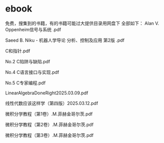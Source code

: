 # ebook
免费，搜集到的书籍，有的书籍可能过大提供目录用网盘下
全部如下：
Alan V. Oppenheim信号与系统 .pdf

Saeed B. Niku - 机器人学导论 分析、控制及应用 第2版 .pdf

C和指针.pdf

No.2 C陷阱与缺陷.pdf

No.4 C语言接口与实现.pdf

No.5 C专家编程.pdf

LinearAlgebraDoneRight2025.03.09.pdf

线性代数应该这样学（第四版）2025.03.12.pdf

微积分学教程（第1卷）.М.菲赫金哥尔茨.pdf

微积分学教程（第2卷）.M.菲赫金哥尔茨.pdf

微积分学教程（第3卷）.М.菲赫金哥尔茨.pdf

